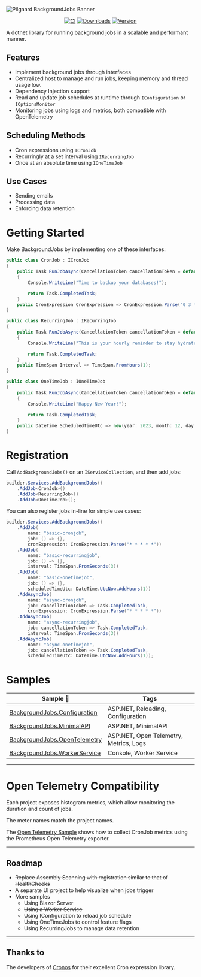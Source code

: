 ![Pilgaard BackgroundJobs Banner](https://user-images.githubusercontent.com/21295394/212175105-80087d36-42e3-436e-afbe-28c56173be60.png)
<div style="text-align: center">

[![CI](https://github.com/NielsPilgaard/Pilgaard.BackgroundJobs/actions/workflows/backgroundjobs_ci.yml/badge.svg)](https://github.com/NielsPilgaard/Pilgaard.BackgroundJobs/actions/workflows/backgroundjobs_ci.yml)
[![Downloads](https://img.shields.io/nuget/dt/pilgaard.backgroundjobs.svg)](https://www.nuget.org/packages/Pilgaard.BackgroundJobs)
[![Version](https://img.shields.io/nuget/vpre/pilgaard.backgroundjobs.svg)](https://www.nuget.org/packages/Pilgaard.BackgroundJobs)

</div>
A dotnet library for running background jobs in a scalable and performant manner.

## Features
- Implement background jobs through interfaces
- Centralized host to manage and run jobs, keeping memory and thread usage low.
- Dependency Injection support
- Read and update job schedules at runtime through `IConfiguration` or `IOptionsMonitor`
- Monitoring jobs using logs and metrics, both compatible with OpenTelemetry

## Scheduling Methods
- Cron expressions using `ICronJob`
- Recurringly at a set interval using `IRecurringJob`
- Once at an absolute time using `IOneTimeJob`

## Use Cases
- Sending emails 
- Processing data
- Enforcing data retention


# Getting Started
Make BackgroundJobs by implementing one of these interfaces:

```csharp
public class CronJob : ICronJob
{
    public Task RunJobAsync(CancellationToken cancellationToken = default)
    {
        Console.WriteLine("Time to backup your databases!");

        return Task.CompletedTask;
    }
    public CronExpression CronExpression => CronExpression.Parse("0 3 * * *");
}
```
```csharp
public class RecurringJob : IRecurringJob
{
    public Task RunJobAsync(CancellationToken cancellationToken = default)
    {
        Console.WriteLine("This is your hourly reminder to stay hydrated.");

        return Task.CompletedTask;
    }
    public TimeSpan Interval => TimeSpan.FromHours(1);
}
```
```csharp
public class OneTimeJob : IOneTimeJob
{
    public Task RunJobAsync(CancellationToken cancellationToken = default)
    {
        Console.WriteLine("Happy New Year!");

        return Task.CompletedTask;
    }
    public DateTime ScheduledTimeUtc => new(year: 2023, month: 12, day: 31, hour: 23, minute: 59, second: 59);
}
```


# Registration

Call `AddBackgroundJobs()` on an `IServiceCollection`, and then add jobs:

```csharp
builder.Services.AddBackgroundJobs()
    .AddJob<CronJob>()
    .AddJob<RecurringJob>()
    .AddJob<OneTimeJob>();
```

You can also register jobs in-line for simple use cases:

```csharp
builder.Services.AddBackgroundJobs()
    .AddJob(
        name: "basic-cronjob",
        job: () => {},
        cronExpression: CronExpression.Parse("* * * * *"))
    .AddJob(
        name: "basic-recurringjob",
        job: () => {},
        interval: TimeSpan.FromSeconds(3))
    .AddJob(
        name: "basic-onetimejob",
        job: () => {},
        scheduledTimeUtc: DateTime.UtcNow.AddHours(1))
    .AddAsyncJob(
        name: "async-cronjob",
        job: cancellationToken => Task.CompletedTask,
        cronExpression: CronExpression.Parse("* * * * *"))
    .AddAsyncJob(
        name: "async-recurringjob",
        job: cancellationToken => Task.CompletedTask,
        interval: TimeSpan.FromSeconds(3))
    .AddAsyncJob(
        name: "async-onetimejob",
        job: cancellationToken => Task.CompletedTask,
        scheduledTimeUtc: DateTime.UtcNow.AddHours(1));
```


# Samples

| Sample 🔗 | Tags |
| -- | -- |
| [BackgroundJobs.Configuration](https://github.com/NielsPilgaard/Pilgaard.BackgroundJobs/tree/master/samples/BackgroundJobs.Configuration) | ASP.NET, Reloading, Configuration
| [BackgroundJobs.MinimalAPI](https://github.com/NielsPilgaard/Pilgaard.BackgroundJobs/tree/master/samples/BackgroundJobs.MinimalAPI) | ASP.NET, MinimalAPI
| [BackgroundJobs.OpenTelemetry](https://github.com/NielsPilgaard/Pilgaard.BackgroundJobs/tree/master/samples/BackgroundJobs.OpenTelemetry) | ASP.NET, Open Telemetry, Metrics, Logs
| [BackgroundJobs.WorkerService](https://github.com/NielsPilgaard/Pilgaard.BackgroundJobs/tree/master/samples/BackgroundJobs.WorkerService) | Console, Worker Service

---

# Open Telemetry Compatibility

Each project exposes histogram metrics, which allow monitoring the duration and count of jobs.

The meter names match the project names.

The [Open Telemetry Sample](https://github.com/NielsPilgaard/Pilgaard.BackgroundJobs/tree/master/samples/BackgroundJobs.OpenTelemetry) shows how to collect CronJob metrics using the Prometheus Open Telemetry exporter.

---

## Roadmap

- ~~Replace Assembly Scanning with registration similar to that of HealthChecks~~
- A separate UI project to help visualize when jobs trigger
- More samples
  - Using Blazor Server
  - ~~Using a Worker Service~~
  - Using IConfiguration to reload job schedule
  - Using OneTimeJobs to control feature flags
  - Using RecurringJobs to manage data retention

---

## Thanks to

The developers of [Cronos](https://github.com/HangfireIO/Cronos) for their excellent Cron expression library.
